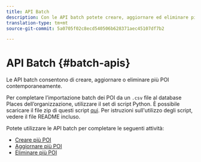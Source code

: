```yaml
---
title: API Batch
description: Con le API batch potete creare, aggiornare ed eliminare più POI.
translation-type: tm+mt
source-git-commit: 5a0705f02c8ecd540506b628371aec45107df7b2

---
```



# API Batch {#batch-apis}

Le API batch consentono di creare, aggiornare o eliminare più POI contemporaneamente.

Per completare l’importazione batch dei POI da un `.csv` file al database Places dell’organizzazione, utilizzare il set di script Python. È possibile scaricare il file zip di questi script [qui](https://github.com/adobe/places-scripts). Per istruzioni sull'utilizzo degli script, vedere il file README incluso.

Potete utilizzare le API batch per completare le seguenti attività:

* [Creare più POI](/help/web-service-api/api-usage/manage-pois/batch-apis/create-multiple-pois.md)
* [Aggiornare più POI](/help/web-service-api/api-usage/manage-pois/batch-apis/update-multiple-pois.md)
* [Eliminare più POI](/help/web-service-api/api-usage/manage-pois/batch-apis/delete-multiple-pois.md)
